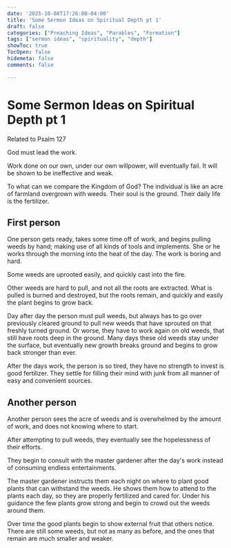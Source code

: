 ```yaml
---
date: '2025-10-08T17:26:00-04:00'
title: 'Some Sermon Ideas on Spiritual Depth pt 1'
draft: false
categories: ["Preaching Ideas", "Parables", "Formation"]
tags: ["sermon ideas", "spirituality", "depth"]
showToc: true
TocOpen: false
hidemeta: false
comments: false

---
```


# Some Sermon Ideas on Spiritual Depth pt 1

Related to Psalm 127

God must lead the work.

Work done on our own, under our own willpower, will eventually fail.  It will be shown to be ineffective and weak.

To what can we compare the Kingdom of God?  The individual is like an acre of farmland overgrown with weeds.  Their soul is the ground.  Their daily life is the fertilizer.

## First person

One person gets ready, takes some time off of work, and begins pulling weeds by hand; making use of all kinds of tools and implements.  She or he works through the morning into the heat of the day.  The work is boring and hard.

Some weeds are uprooted easily, and quickly cast into the fire.

Other weeds are hard to pull, and not all the roots are extracted.  What is pulled is burned and destroyed, but the roots remain, and quickly and easily the plant begins to grow back.

Day after day the person must pull weeds, but always has to go over previously cleared ground to pull new weeds that have sprouted on that freshly turned ground. Or worse, they have to work again on old weeds, that still have roots deep in the ground.  Many days these old weeds stay under the surface, but eventually new growth breaks ground and begins to grow back stronger than ever.

After the days work, the person is so tired, they have no strength to invest is good fertilizer.  They settle for filling their mind with junk from all manner of easy and convenient sources.

## Another person

Another person sees the acre of weeds and is overwhelmed by the amount of work, and does not knowing where to start.

After attempting to pull weeds, they eventually see the hopelessness of their efforts.

They begin to consult with the master gardener after the day's work instead of consuming endless entertainments.

The master gardener instructs them each night on where to plant good plants that can withstand the weeds.  He shows them how to attend to the plants each day, so they are properly fertilized and cared for.  Under his guidance the few plants grow strong and begin to crowd out the weeds around them.

Over time the good plants begin to show external fruit that others notice.  There are still some weeds, but not as many as before, and the ones that remain are much smaller and weaker.
